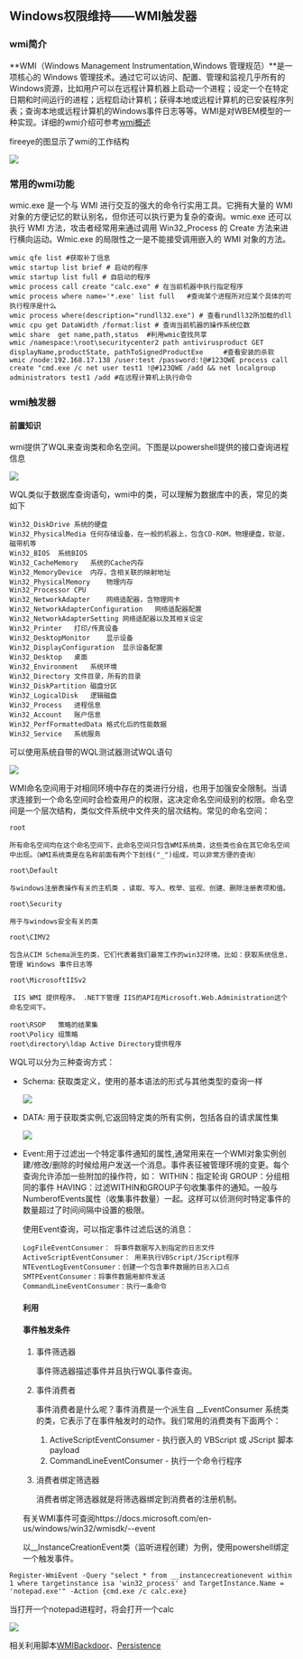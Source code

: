 ## Windows权限维持——WMI触发器

### wmi简介

**WMI（Windows Management Instrumentation,Windows 管理规范）**是一项核心的 Windows 管理技术。通过它可以访问、配置、管理和监视几乎所有的Windows资源，比如用户可以在远程计算机器上启动一个进程；设定一个在特定日期和时间运行的进程；远程启动计算机；获得本地或远程计算机的已安装程序列表；查询本地或远程计算机的Windows事件日志等等。WMI是对WBEM模型的一种实现。详细的wmi介绍可参考[wmi概述](https://yq.aliyun.com/articles/492860)

fireeye的图显示了wmi的工作结构

![](/Users/cate4cafe/工作/文章/Windows权限维持——WMI事件订阅/media/截屏2020-01-28下午4.17.17.png)

### 常用的wmi功能

wmic.exe 是一个与 WMI 进行交互的强大的命令行实用工具。它拥有大量的 WMI 对象的方便记忆的默认别名，但你还可以执行更为复杂的查询。wmic.exe 还可以执行 WMI 方法，攻击者经常用来通过调用 Win32_Process 的 Create 方法来进行横向运动。Wmic.exe 的局限性之一是不能接受调用嵌入的 WMI 对象的方法。

```
wmic qfe list #获取补丁信息
wmic startup list brief # 启动的程序
wmic startup list full # 自启动的程序
wmic process call create "calc.exe" # 在当前机器中执行指定程序
wmic process where name='*.exe' list full   #查询某个进程所对应某个具体的可执行程序是什么
wmic process where(description="rundll32.exe") # 查看rundll32所加载的dll
wmic cpu get DataWidth /format:list # 查询当前机器的操作系统位数
wmic share  get name,path,status  #利用wmic查找共享
wmic /namespace:\root\securitycenter2 path antivirusproduct GET displayName,productState, pathToSignedProductExe     #查看安装的杀软
wmic /node:192.168.17.138 /user:test /password:!@#123QWE process call create "cmd.exe /c net user test1 !@#123QWE /add && net localgroup administrators test1 /add #在远程计算机上执行命令
```

### wmi触发器

#### 前置知识

wmi提供了WQL来查询类和命名空间。下图是以powershell提供的接口查询进程信息

![](/Users/cate4cafe/工作/文章/Windows权限维持——WMI事件订阅/media/截屏2020-01-28下午4.31.41.png)

WQL类似于数据库查询语句，wmi中的类，可以理解为数据库中的表，常见的类如下

```
Win32_DiskDrive	系统的硬盘
Win32_PhysicalMedia	任何存储设备，在一般的机器上，包含CD-ROM，物理硬盘，软驱，磁带机等
Win32_BIOS	系统BIOS
Win32_CacheMemory	系统的Cache内存
Win32_MemoryDevice	内存，含相关联的映射地址
Win32_PhysicalMemory	物理内存
Win32_Processor	CPU
Win32_NetworkAdapter	网络适配器，含物理网卡
Win32_NetworkAdapterConfiguration	网络适配器配置
Win32_NetworkAdapterSetting	网络适配器以及其相关设定
Win32_Printer	打印/传真设备
Win32_DesktopMonitor	显示设备
Win32_DisplayConfiguration	显示设备配置
Win32_Desktop	桌面
Win32_Environment	系统环境
Win32_Directory	文件目录，所有的目录
Win32_DiskPartition	磁盘分区
Win32_LogicalDisk	逻辑磁盘
Win32_Process	进程信息
Win32_Account	账户信息
Win32_PerfFormattedData	格式化后的性能数据
Win32_Service	系统服务
```

可以使用系统自带的WQL测试器测试WQL语句

![](/Users/cate4cafe/工作/文章/Windows权限维持——WMI事件订阅/media/wbemtest.jpg)

WMI命名空间用于对相同环境中存在的类进行分组，也用于加强安全限制。当请求连接到一个命名空间时会检查用户的权限，这决定命名空间级别的权限。命名空间是一个层次结构，类似文件系统中文件夹的层次结构。常见的命名空间：

```
root

所有命名空间均在这个命名空间下，此命名空间只包含WMI系统类，这些类也会在其它命名空间中出现。（WMI系统类是在名称前面有两个下划线("_")组成，可以非常方便的查询）

root\Default

与windows注册表操作有关的主机类 ，读取、写入、枚举、监视、创建、删除注册表项和值。

root\Security

用于与windows安全有关的类

root\CIMV2

包含从CIM Schema派生的类，它们代表着我们最常工作的win32环境。比如：获取系统信息，管理 Windows 事件日志等

root\MicrosoftIISv2

 IIS WMI 提供程序。 .NET下管理 IIS的API在Microsoft.Web.Administration这个命名空间下。

root\RSOP	策略的结果集
root\Policy	组策略
root\directory\ldap	Active Directory提供程序
```

WQL可以分为三种查询方式：

- Schema: 获取类定义，使用的基本语法的形式与其他类型的查询一样

  ![](/Users/cate4cafe/工作/文章/Windows权限维持——WMI事件订阅/media/schema.jpg)

- DATA: 用于获取类实例,它返回特定类的所有实例，包括各自的请求属性集

  ![](/Users/cate4cafe/工作/文章/Windows权限维持——WMI事件订阅/media/data.jpg)

- Event:用于过滤出一个特定事件通知的属性,通常用来在一个WMI对象实例创建/修改/删除的时候给用户发送一个消息。事件表征被管理环境的变更。每个查询允许添加一些附加的操作符，如：
  WITHIN：指定轮询
  GROUP：分组相同的事件
  HAVING：过滤WITHIN和GROUP子句收集事件的通知。一般与NumberofEvents属性（收集事件数量）一起。这样可以侦测何时特定事件的数量超过了时间间隔中设置的极限。

  使用Event查询，可以指定事件过滤后送的消息：

  ```
  LogFileEventConsumer： 将事件数据写入到指定的日志文件
  ActiveScriptEventConsumer： 用来执行VBScript/JScript程序
  NTEventLogEventConsumer：创建一个包含事件数据的日志入口点
  SMTPEventConsumer：将事件数据用邮件发送
  CommandLineEventConsumer：执行一条命令
  ```

  #### 利用

  #### 事件触发条件

  1. 事件筛选器

     事件筛选器描述事件并且执行WQL事件查询。
  
  2. 事件消费者
  
     事件消费者是什么呢？事件消费是一个派生自 __EventConsumer 系统类的类，它表示了在事件触发时的动作。我们常用的消费类有下面两个：
  
     1. ActiveScriptEventConsumer - 执行嵌入的 VBScript 或 JScript 脚本 payload
     2. CommandLineEventConsumer - 执行一个命令行程序
  
  3. 消费者绑定筛选器
  
     消费者绑定筛选器就是将筛选器绑定到消费者的注册机制。
  
  有关WMI事件可查阅https://docs.microsoft.com/en-us/windows/win32/wmisdk/--event
  
  以__InstanceCreationEvent类（监听进程创建）为例，使用powershell绑定一个触发事件。

`Register-WmiEvent -Query "select * from __instancecreationevent within 1 where targetinstance isa 'win32_process' and TargetInstance.Name = 'notepad.exe'" -Action {cmd.exe /c calc.exe}   `

当打开一个notepad进程时，将会打开一个calc

![](/Users/cate4cafe/工作/文章/Windows权限维持——WMI事件订阅/media/截屏2020-01-28下午8.11.24.png)

相关利用脚本[WMIBackdoor](https://github.com/mattifestation/WMI_Backdoor/blob/master/WMIBackdoor.ps1)、[Persistence](https://raw.githubusercontent.com/PowerShellMafia/PowerSploit/master/Persistence/Persistence.psm1)

